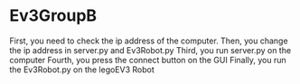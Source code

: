 # Ev3GroupB
First, you need to check the ip address of the computer.
Then, you change the ip address in server.py and Ev3Robot.py
Third, you run server.py on the computer
Fourth, you press the connect button on the GUI
Finally, you run the Ev3Robot.py on the legoEV3 Robot
